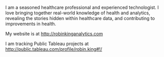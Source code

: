 I am a seasoned healthcare professional and experienced technologist. I love bringing together real-world knowledge of health and analytics, revealing the stories hidden within healthcare data, and contributing to improvements in health.

My website is at http://robinkinganalytics.com

I am tracking Public Tableau projects at http://public.tableau.com/profile/robin.king#!/
